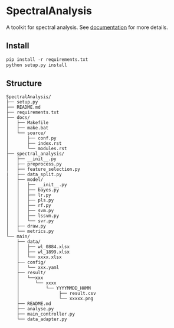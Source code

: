 # SpectralAnalysis
A toolkit for spectral analysis. See [documentation](https://spectralanalysis.readthedocs.io/en) for more details.

## Install
````python
pip install -r requirements.txt
python setup.py install
````

## Structure
```
SpectralAnalysis/
├── setup.py
├── README.md
├── requirements.txt
├── docs/
│   ├── Makefile
│   ├── make.bat
│   └── source/
│       ├── conf.py
│       ├── index.rst
│       └── modules.rst
├── spectral_analysis/
│   ├── __init__.py
│   ├── preprocess.py
│   ├── feature_selection.py
|   ├── data_split.py
│   ├── model/
│   │   ├── __init__.py
│   │   ├── bayes.py
│   │   ├── lr.py
│   │   ├── pls.py
│   │   ├── rf.py
│   │   ├── svm.py
│   │   ├── lssvm.py
│   │   └── svr.py
│   ├── draw.py
│   └── metrics.py
└── main/
    ├── data/
    │   ├── wl_0884.xlsx
    │   ├── wl_1899.xlsx
    │   └── xxxx.xlsx
    ├── config/
    │   └── xxx.yaml      
    ├── result/
    │   └──xxx
    │      └── xxxx
    │          └── YYYYMMDD_HHMM
    │               ├── result.csv
    │               └── xxxxx.png
    ├── README.md
    ├── analyse.py           
    ├── main_controller.py
    └── data_adapter.py  
```

